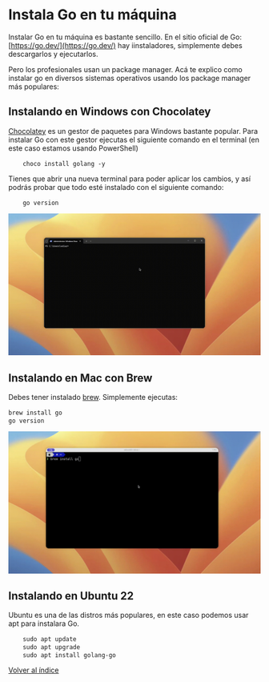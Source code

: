 # Instala Go en tu máquina

Instalar Go en tu máquina es bastante sencillo. En el sitio oficial de Go: [https://go.dev/](https://go.dev/) hay iinstaladores, simplemente debes descargarlos y ejecutarlos.

Pero los profesionales usan un package manager. Acá te explico como instalar go en diversos sistemas operativos usando los package manager más populares:

## Instalando en Windows con Chocolatey

[Chocolatey](https://chocolatey.org/) es un gestor de paquetes para Windows bastante popular. Para instalar Go con este gestor ejecutas el siguiente comando en el terminal (en este caso estamos usando PowerShell)

        choco install golang -y

Tienes que abrir una nueva terminal para poder aplicar los cambios, y así podrás probar que todo esté instalado con el siguiente comando:

        go version

![](choco-install.gif)

## Instalando en Mac con Brew

Debes tener instalado [brew](https://brew.sh/). Simplemente ejecutas:

    brew install go
    go version


![](brew-install.gif)

## Instalando en Ubuntu 22

Ubuntu es una de las distros más populares, en este caso podemos usar apt para instalara Go.

        sudo apt update
        sudo apt upgrade
        sudo apt install golang-go


[Volver al índice](../README.md)
